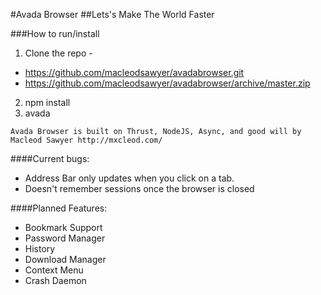 #Avada Browser
##Lets's Make The World Faster


###How to run/install

1. Clone the repo - 
  + https://github.com/macleodsawyer/avadabrowser.git 
  + https://github.com/macleodsawyer/avadabrowser/archive/master.zip
2. npm install
3. avada

```
Avada Browser is built on Thrust, NodeJS, Async, and good will by Macleod Sawyer http://mxcleod.com/
```

####Current bugs:

+ Address Bar only updates when you click on a tab.
+ Doesn't remember sessions once the browser is closed

####Planned Features:

+ Bookmark Support
+ Password Manager
+ History
+ Download Manager
+ Context Menu
+ Crash Daemon




